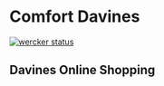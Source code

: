 Comfort Davines
====

[![wercker status](https://app.wercker.com/status/259981ab68f46828954809beca9707e9/m "wercker status")](https://app.wercker.com/project/bykey/259981ab68f46828954809beca9707e9)

## Davines Online Shopping

